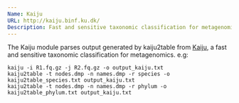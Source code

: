 ```yaml
---
Name: Kaiju
URL: http://kaiju.binf.ku.dk/
Description: Fast and sensitive taxonomic classification for metagenomics
---
```


The Kaiju module parses output generated by kaiju2table from [Kaiju](http://kaiju.binf.ku.dk/),
a fast and sensitive taxonomic classification for metagenomics.
e.g:
```
kaiju -i R1.fq.gz -j R2.fq.gz -o output_kaiju.txt
kaiju2table -t nodes.dmp -n names.dmp -r species -o kaiju2table_species.txt output_kaiju.txt
kaiju2table -t nodes.dmp -n names.dmp -r phylum -o kaiju2table_phylum.txt output_kaiju.txt
```

